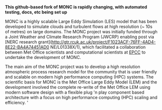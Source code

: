 **This github-based fork of MONC is rapidly changing, with automated testing,
docs, etc being set up**

MONC is a highly scalable Large Eddy Simulation (LES) model that has been
developed to simulate clouds and turbulent flows at high resolution (~ 10s of
metres) on large domains. The MONC project was initially funded through a Joint
Weather and Climate Research Program (JWCRP) enabling post via [NERC research
grant](http://gtr.rcuk.ac.uk/project/F1023ACF-76FF-4AD4-8E22-BA4A74451AD0
NE/L01338X/1), which facilitated a collaboration between Met Office scientists
and computational scientists at [EPCC](http://www.epcc.ed.ac.uk/) to
undertake the development of MONC.

The main aim of the MONC project was to develop a high resolution atmospheric
process research model for the community that is user friendly and scalable on
modern high performance computing (HPC) systems. The scientific basis for MONC
is the Met Office Large Eddy Model (LEM) and the development involved the
complete re-write of the Met Office LEM using modern software design with
a flexible plug 'n play component based architecture with a focus on high
performance computing (HPC) scaling and efficiency.  '
